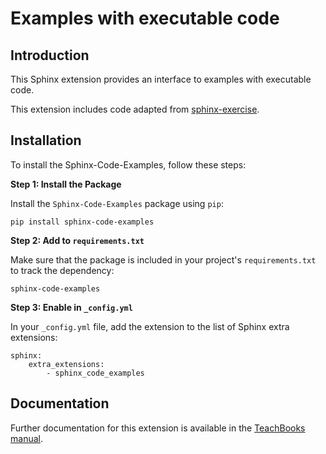 # Examples with executable code

## Introduction

This Sphinx extension provides an interface to examples with executable code.

This extension includes code adapted from [sphinx-exercise](https://github.com/executablebooks/sphinx-exercise).

## Installation
To install the Sphinx-Code-Examples, follow these steps:

**Step 1: Install the Package**

Install the `Sphinx-Code-Examples` package using `pip`:
```
pip install sphinx-code-examples
```

**Step 2: Add to `requirements.txt`**

Make sure that the package is included in your project's `requirements.txt` to track the dependency:
```
sphinx-code-examples
```

**Step 3: Enable in `_config.yml`**

In your `_config.yml` file, add the extension to the list of Sphinx extra extensions:
```
sphinx: 
    extra_extensions:
        - sphinx_code_examples
```

## Documentation

Further documentation for this extension is available in the [TeachBooks manual](https://teachbooks.io/manual/_git/github.com_TeachBooks_sphinx-code-examples/main/MANUAL.html).